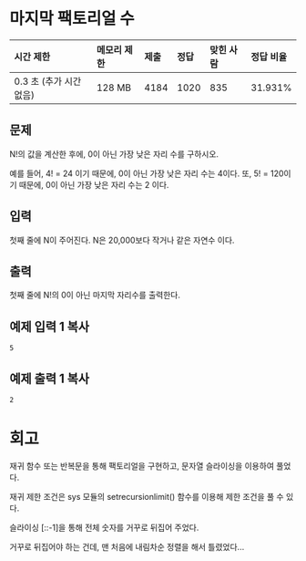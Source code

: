 # 마지막 팩토리얼 수 

| 시간 제한               | 메모리 제한 | 제출 | 정답 | 맞힌 사람 | 정답 비율 |
| :---------------------- | :---------- | :--- | :--- | :-------- | :-------- |
| 0.3 초 (추가 시간 없음) | 128 MB      | 4184 | 1020 | 835       | 31.931%   |

## 문제

N!의 값을 계산한 후에, 0이 아닌 가장 낮은 자리 수를 구하시오.

예를 들어, 4! = 24 이기 때문에, 0이 아닌 가장 낮은 자리 수는 4이다. 또, 5! = 120이기 때문에, 0이 아닌 가장 낮은 자리 수는 2 이다.

## 입력

첫째 줄에 N이 주어진다. N은 20,000보다 작거나 같은 자연수 이다.

## 출력

첫째 줄에 N!의 0이 아닌 마지막 자리수를 출력한다.

## 예제 입력 1 복사

```
5
```

## 예제 출력 1 복사

```
2
```

# 회고

재귀 함수 또는 반복문을 통해 팩토리얼을 구현하고, 문자열 슬라이싱을 이용하여 풀었다.

재귀 제한 조건은 sys 모듈의 setrecursionlimit() 함수를 이용해 제한 조건을 풀 수 있다.

슬라이싱 [::-1]을 통해 전체 숫자를 거꾸로 뒤집어 주었다.

거꾸로 뒤집어야 하는 건데, 맨 처음에 내림차순 정렬을 해서 틀렸었다...

